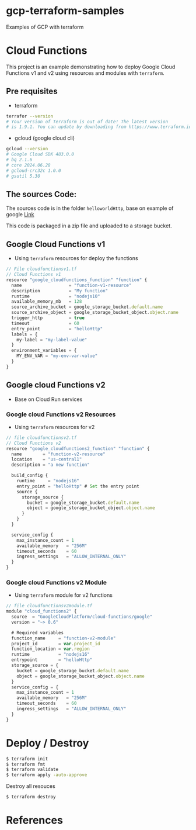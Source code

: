 # gcp-terraform-samples
Examples of GCP with terraform

# Cloud Functions
This project is an example demonstrating how to deploy Google Cloud Functions v1 and v2 using resources and modules with `terraform`.

## Pre requisites

- terraform 
```bash
terrafor --version
# Your version of Terraform is out of date! The latest version
# is 1.9.1. You can update by downloading from https://www.terraform.io/downloads.html
```
- gcloud (google cloud cli)

```bash
gcloud --version                                                          
# Google Cloud SDK 483.0.0
# bq 2.1.6
# core 2024.06.28
# gcloud-crc32c 1.0.0
# gsutil 5.30
```

## The sources Code:

The sources code is in the folder `helloworldHttp`, base on example of google [Link](https://github.com/GoogleCloudPlatform/nodejs-docs-samples.git)

This code is packaged in a zip file and uploaded to a storage bucket. 

## Google Cloud Functions v1
- Using `terraform` resources for deploy the functions

```js
// File cloudfunctionsv1.tf
// Cloud Functions v1
resource "google_cloudfunctions_function" "function" {
  name                  = "function-v1-resource"
  description           = "My function"
  runtime               = "nodejs10"
  available_memory_mb   = 128
  source_archive_bucket = google_storage_bucket.default.name
  source_archive_object = google_storage_bucket_object.object.name
  trigger_http          = true
  timeout               = 60
  entry_point           = "helloHttp"
  labels = {
    my-label = "my-label-value"
  }
  environment_variables = {
    MY_ENV_VAR = "my-env-var-value"
  }
}

```

## Google cloud Functions v2
- Base on Cloud Run services

### Google cloud Functions v2 Resources
- Using `terraform` resources for v2 

```js
// file cloudfunctionsv2.tf
// Cloud Functions v2
resource "google_cloudfunctions2_function" "function" {
  name        = "function-v2-resource"
  location    = "us-central1"
  description = "a new function"

  build_config {
    runtime     = "nodejs16"
    entry_point = "helloHttp" # Set the entry point 
    source {
      storage_source {
        bucket = google_storage_bucket.default.name
        object = google_storage_bucket_object.object.name
      }
    }
  }

  service_config {
    max_instance_count = 1
    available_memory   = "256M"
    timeout_seconds    = 60
    ingress_settings   = "ALLOW_INTERNAL_ONLY"
  }
}

```

### Google cloud Functions v2 Module
- Using `terraform` module for v2 functions
```js
// file cloudfunctionsv2module.tf
module "cloud_functions2" {
  source  = "GoogleCloudPlatform/cloud-functions/google"
  version = "~> 0.6"

  # Required variables
  function_name     = "function-v2-module"
  project_id        = var.project_id
  function_location = var.region
  runtime           = "nodejs16"
  entrypoint        = "helloHttp"
  storage_source = {
    bucket = google_storage_bucket.default.name
    object = google_storage_bucket_object.object.name
  }
  service_config = {
    max_instance_count = 1
    available_memory   = "256M"
    timeout_seconds    = 60
    ingress_settings   = "ALLOW_INTERNAL_ONLY"
  }
}
```


# Deploy / Destroy

```bash
$ terraform init
$ terraform fmt
$ terraform validate
$ terraform apply -auto-approve
```
Destroy all resouces
```bash
$ terraform destroy
```

# References
